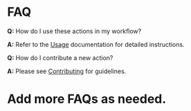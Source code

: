# FAQ

**Q:** How do I use these actions in my workflow?

**A:** Refer to the [Usage](./usage.md) documentation for detailed instructions.

**Q:** How do I contribute a new action?

**A:** Please see [Contributing](../CONTRIBUTING.md) for guidelines.

# Add more FAQs as needed.
